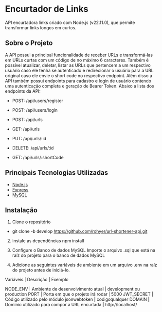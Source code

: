 # Encurtador de Links

API encurtadora links criado com Node.js (v22.11.0), que permite transformar links longos em curtos.

## Sobre o Projeto

A API possui a principal funcionalidade de receber URLs e transformá-las em URLs curtas com um código de no máximo 6 caracteres. Também é possível atualizar, deletar, listar as URLs que pertencem a um respectivo usuário caso ele tenha se autenticado e redirecionar o usuário para a URL original caso ele envie o short code no respectivo endpoint.
Além disso a API também possui endpoints para cadastro e login de usuário contendo uma autenticação completa e geração de Bearer Token.
Abaixo a lista dos endpoints da API:

- POST: /api/users/register
- POST: /api/users/login

- POST: /api/urls
- GET: /api/urls
- PUT: /api/urls/:id
- DELETE: /api/urls/:id
- GET: /api/urls/:shortCode

## Principais Tecnologias Utilizadas

- [Node.js](https://nodejs.org/)
- [Express](https://expressjs.com/)
- [MySQL](https://www.mysql.com/)

## Instalação

1. Clone o repositório
  - git clone -b develop https://github.com/rohyer/url-shortener-api.git

2. Instale as dependências
   npm install

3. Configure o Banco de dados MySQL
   Importe o arquivo .sql que está na raíz do projeto para o banco de dados MySQL

4. Adicione as seguintes variáveis de ambiente em um arquivo .env na raíz do projeto antes de iniciá-lo.

Variáveis  | Descrição                                     | Exemplo

NODE_ENV   | Ambiente de desenvolvimento atual             | development ou production
PORT       | Porta em que o projeto irá rodar              | 5000
JWT_SECRET | Código utilizado pelo módulo jsonwebtoken     | codigoqualquer
DOMAIN     | Domínio utilizado para compor a URL encurtada | http://localhost/
